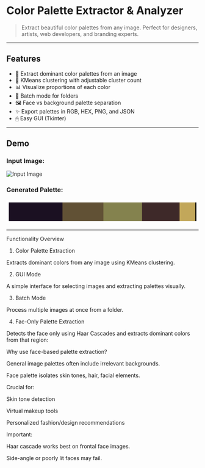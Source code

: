# Color Palette Extractor & Analyzer


> Extract beautiful color palettes from any image. Perfect for designers, artists, web developers, and branding experts.

---

## Features

- 🎨 Extract dominant color palettes from an image
- 🧮 KMeans clustering with adjustable cluster count
- 📊 Visualize proportions of each color
- 📁 Batch mode for folders
- 🖼 Face vs background palette separation
- ✨ Export palettes in RGB, HEX, PNG, and JSON
- 🖱 Easy GUI (Tkinter)

---


## Demo

### Input Image:
![Input Image](sample.jpg)

### Generated Palette:
![Palette Output](sample_palette.png)

---

Functionality Overview

1. Color Palette Extraction

Extracts dominant colors from any image using KMeans clustering.

2. GUI Mode

A simple interface for selecting images and extracting palettes visually.


3. Batch Mode

Process multiple images at once from a folder.


4. Fac-Only Palette Extraction

Detects the face only using Haar Cascades and extracts dominant colors from that region:


Why use face-based palette extraction?

General image palettes often include irrelevant backgrounds.

Face palette isolates skin tones, hair, facial elements.

Crucial for:

Skin tone detection

Virtual makeup tools

Personalized fashion/design recommendations

Important:

Haar cascade works best on frontal face images.

Side-angle or poorly lit faces may fail.




